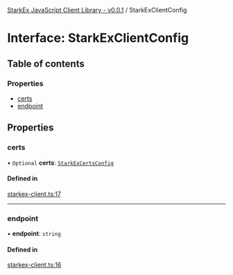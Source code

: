 [StarkEx JavaScript Client Library - v0.0.1](../README.md) / StarkExClientConfig

# Interface: StarkExClientConfig

## Table of contents

### Properties

- [certs](StarkExClientConfig.md#certs)
- [endpoint](StarkExClientConfig.md#endpoint)

## Properties

### certs

• `Optional` **certs**: [`StarkExCertsConfig`](../README.md#starkexcertsconfig)

#### Defined in

[starkex-client.ts:17](https://github.com/starkware-industries/starkex-clientlib-js/blob/c509284/src/lib/starkex-client.ts#L17)

---

### endpoint

• **endpoint**: `string`

#### Defined in

[starkex-client.ts:16](https://github.com/starkware-industries/starkex-clientlib-js/blob/c509284/src/lib/starkex-client.ts#L16)
